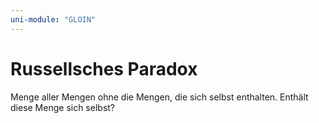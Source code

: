```yaml
---
uni-module: "GLOIN"
---
```


# Russellsches Paradox

Menge aller Mengen ohne die Mengen, die sich selbst enthalten. Enthält diese Menge sich selbst?
